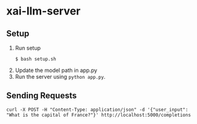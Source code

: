 # xai-llm-server

## Setup
1. Run setup
    ```
    $ bash setup.sh
    ```
2. Update the model path in app.py
3. Run the server using `python app.py`.

## Sending Requests
```
curl -X POST -H "Content-Type: application/json" -d '{"user_input": "What is the capital of France?"}' http://localhost:5000/completions
```